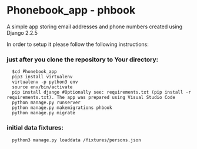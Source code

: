 # Phonebook_app - phbook
A simple app storing email addresses and phone numbers created using Django 2.2.5

In order to setup it please follow the following instructions:

### just after you clone the repository to Your directory:
```
  $cd Phonebook_app
  pip3 install virtualenv
  virtualenv -p python3 env
  source env/bin/activate
  pip install django #Optionally see: requirements.txt (pip install -r requirements.txt). The app was prepared using Visual Studio Code
  python manage.py runserver
  python manage.py makemigrations phbook
  python manage.py migrate
```

### initial data fixtures:
```
  python3 manage.py loaddata /fixtures/persons.json
```

